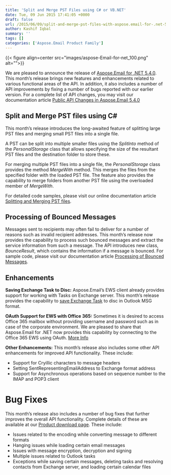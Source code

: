 ```yaml
---
title: 'Split and Merge PST Files using C# or VB.NET'
date: Tue, 09 Jun 2015 17:41:05 +0000
draft: false
url: /2015/06/09/split-and-merge-pst-files-with-aspose.email-for-.net-5.4.0/
author: Kashif Iqbal
summary: ''
tags: []
categories: ['Aspose.Email Product Family']
---
```




{{< figure align=center src="images/aspose-Email-for-net_100.png" alt="">}}


We are pleased to announce the release of [Aspose.Email for .NET 5.4.0][1]. This month’s release brings new features and enhancements related to various functional areas of the API. In addition, it also includes a number of API improvements by fixing a number of bugs reported with our earlier version. For a complete list of API changes, you may visit our documentation article [Public API Changes in Aspose.Email 5.4.0][2]

## Split and Merge PST files using C#

This month’s release introduces the long-awaited feature of splitting large PST files and merging small PST files into a single file.

A PST can be split into multiple smaller files using the _SplitInto_ method of the _PersonalStorage_ class that allows specifying the size of the resultant PST files and the destination folder to store these.

For merging multiple PST files into a single file, the _PersonalStorage_ class provides the method _MergeWith_ method. This merges the files from the specified folder with the loaded PST file. The feature also provides the capability to merge folders from another PST file using the overloaded member of _MergeWith_.

For detailed code samples, please visit our online documentation article [Splitting and Merging PST files][3].

## Processing of Bounced Messages

Messages sent to recipients may often fail to deliver for a number of reasons such as invalid recipient addresses. This month’s release now provides the capability to process such bounced messages and extract the service information from such a message. The API introduces new class, _BounceResult_, which contains the information if a message is bounced. For sample code, please visit our documentation article [Processing of Bounced Messages][4].

## Enhancements

**Saving Exchange Task to Disc:** Aspose.Email’s EWS client already provides support for working with Tasks on Exchange server. This month’s release provides the capability to [save Exchange Task][5] to disc in Outlook MSG format.

**OAuth Support for EWS with Office 365:** Sometimes it is desired to access Office 365 mailbox without providing username and password such as in case of the corporate environment. We are pleased to share that Aspose.Email for .NET now provides this capability by connecting to the Office 365 EWS using OAuth. [More Info][6]

**Other Enhancements:** This month’s release also includes some other API enhancements for improved API functionality. These include:

*   Support for Cryillic characters to message headers
*   Setting SentRepresentingEmailAddress to Exchange format address
*   Support for Asynchronous operations based on sequence number to the IMAP and POP3 client

# Bug Fixes

This month’s release also includes a number of bug fixes that further improves the overall API functionality. Complete details of these are available at our [Product download page][7]. These include:

*   Issues related to the encoding while converting message to different formats
*   Hanging issues while loading certain email messages
*   Issues with message encryption, decryption and signing
*   Multiple issues related to Outlook tasks
*   Exceptions while saving certain messages, deleting tasks and resolving contacts from Exchange server, and loading certain calendar files




[1]: https://downloads.aspose.com/email/net
[2]: http://docs.aspose.com/display/emailnet/Public+API+Changes+in+Aspose.Email+5.4.0
[3]: http://docs.aspose.com/display/emailnet/Splitting+and+Merging+PST+files
[4]: https://docs.aspose.com/display/emailnet/Utility+Features+-+MailMessage#UtilityFeatures-MailMessage-ProcessingofBouncedMessages
[5]: http://docs.aspose.com/display/emailnet/Working+with+Tasks+on+Exchange+Server#WorkingwithTasksonExchangeServer-SaveTask
[6]: https://docs.aspose.com/
[7]: https://downloads.aspose.com/email/net




